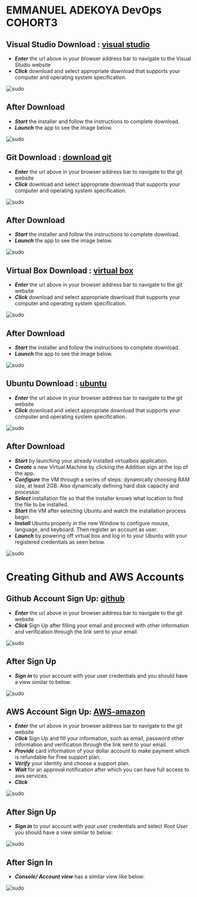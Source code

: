 # EMMANUEL ADEKOYA DevOps COHORT3



## Visual Studio Download : **[visual studio](code.visualstudio.com)**

- _**Enter**_ the url  above in your browser address bar to navigate to the Visual Studio website
- _**Click**_ download and select appropriate download that supports your computer and operating system specification.

![sudo](./img/vscode_download.png)

## After Download

- _**Start**_ the installer and follow the instructions to complete download.
- _**Launch**_ the app to see the image below.

![sudo](./img/vscode_app.png)

## Git Download : **[download git](git-scm.com)**

- _**Enter**_ the url  above in your browser address bar to navigate to the git website
- _**Click**_ download and select appropriate download that supports your computer and operating system specification.

![sudo](./img/git_download.png)

## After Download

- _**Start**_ the installer and follow the instructions to complete download.
- _**Launch**_ the app to see the image below.

![sudo](./img/git_app.png)

## Virtual Box Download : **[virtual box](virtualbox.org)**

- _**Enter**_ the url  above in your browser address bar to navigate to the git website
- _**Click**_ download and select appropriate download that supports your computer and operating system specification.

![sudo](./img/virtualbox_download.png)

## After Download

- _**Start**_ the installer and follow the instructions to complete download.
- _**Launch**_ the app to see the image below.

![sudo](./img/virtualbox_app.png)

## Ubuntu Download : **[ubuntu](ubuntu.com)**

- _**Enter**_ the url  above in your browser address bar to navigate to the git website
- _**Click**_ download and select appropriate download that supports your computer and operating system specification.

![sudo](./img/ubuntu_download.png)

## After Download

- _**Start**_ by launching your already installed virtualbox application.
- _**Create**_ a new Virtual Machine by clicking the Addition sign at the top of the app.
- _**Configure**_ the VM through a series of steps: dynamically choosing RAM size, at least 2GB. Also dynamically defining hard disk capacity and processor.
- _**Select**_ installation file so that the installer knows what location to find the file to be installed.
- _**Start**_ the VM after selecting Ubuntu and watch the installation process begin.
- _**Install**_ Ubuntu properly in the new Window to configure mouse, language, and keyboard. Then register an account as user.
- _**Launch**_ by powering off virtual box and log in to your Ubuntu with your registered credentials as seen below.

![sudo](./img/ubuntu_app.png)


# Creating Github and AWS Accounts

## Github Account Sign Up: **[github](github.com)**

- _**Enter**_ the url  above in your browser address bar to navigate to the git website
- _**Click**_ Sign Up after filling your email and proceed with other information and verification through the link sent to your email.

![sudo](./img/github_signup.png)

## After Sign Up

- _**Sign in**_ to your account with your user credentials and you should have a view similar to below:

![sudo](./img/github_account.png)

## AWS Account Sign Up: **[AWS-amazon](aws.amazon.com)**

- _**Enter**_ the url  above in your browser address bar to navigate to the git website
- _**Click**_ Sign Up and fill your information, such as email, password other information and verification through the link sent to your email.
- _**Provide**_ card information of your dollar account to make payment which is refundable for Free support plan.
- _**Verify**_ your identity and choose a support plan.
- _**Wait**_ for an approval notification after which you can have full access to aws services.
- _**Click**_


![sudo](./img/aws_signup.png)

## After Sign Up

- _**Sign in**_ to your account with your user credentials and select _Root User_ you should have a view similar to below:

![sudo](./img/aws_rootuser.png)

## After Sign In

- _**Console/ Account view**_ has a similar view like below:

![sudo](./img/aws_console.png)